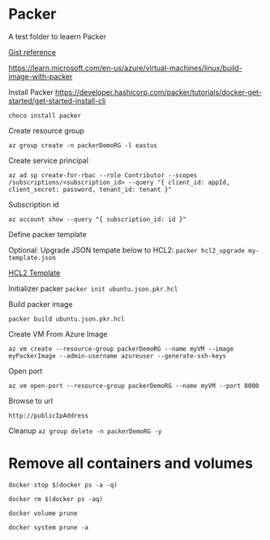 # Packer
A test folder to leaern Packer

[Gist reference](https://gist.github.com/shailensukul/fdb0d853248e5fc331c29dcad1d753b9)

<https://learn.microsoft.com/en-us/azure/virtual-machines/linux/build-image-with-packer>

Install Packer <https://developer.hashicorp.com/packer/tutorials/docker-get-started/get-started-install-cli>

`choco install packer`

Create resource group

`az group create -n packerDemoRG -l eastus`

Create service principal

`az ad sp create-for-rbac --role Contributor --scopes /subscriptions/<subscription_id> --query "{ client_id: appId, client_secret: password, tenant_id: tenant }"`

Subscription id

`az account show --query "{ subscription_id: id }"`

Define packer template

Optional: Upgrade JSON tempate below to HCL2: `packer hcl2_upgrade my-template.json`

[HCL2 Template](./ubuntu.json.pkr.hcl)

Initializer packer
`packer init ubuntu.json.pkr.hcl`

Build packer image

`packer build ubuntu.json.pkr.hcl`

Create VM From Azure Image

```
az vm create --resource-group packerDemoRG --name myVM --image myPackerImage --admin-username azureuser --generate-ssh-keys

```

Open port

```
az vm open-port --resource-group packerDemoRG --name myVM --port 8000

```

Browse to url

`http://publicIpAddress`


Cleanup
`az group delete -n packerDemoRG -y`

# Remove all containers and volumes
`docker stop $(docker ps -a -q) `

`docker rm $(docker ps -aq)`

 `docker volume prune`

 `docker system prune -a`